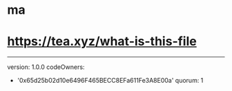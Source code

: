 # ma
# https://tea.xyz/what-is-this-file
---
version: 1.0.0
codeOwners:
  - '0x65d25b02d10e6496F465BECC8EFa611Fe3A8E00a'
quorum: 1
